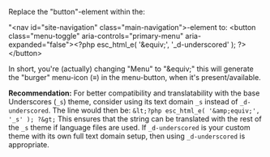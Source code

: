 Replace the "button"-element within the: 

"&lt;nav id="site-navigation" class="main-navigation"&gt;-element to:
&lt;button class="menu-toggle" aria-controls="primary-menu" aria-expanded="false"&gt;&lt;?php esc_html_e( '&amp;equiv;', '_d-underscored' ); ?&gt;&lt;/button&gt; 

In short, you're (actually) changing "Menu" to "&amp;equiv;" this will generate the "burger" menu-icon (&equiv;) in the menu-button, when it's present/available.

**Recommendation:**
For better compatibility and translatability with the base Underscores (`_s`) theme, consider using its text domain `_s` instead of `_d-underscored`. The line would then be:
`&lt;?php esc_html_e( '&amp;equiv;', '_s' ); ?&gt;`
This ensures that the string can be translated with the rest of the `_s` theme if language files are used. If `_d-underscored` is your custom theme with its own full text domain setup, then using `_d-underscored` is appropriate.
